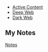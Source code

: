 - [Active Content](active-content.md)
- [Deep Web](deep-web.md)
- [Dark Web](dark-web.md)
## My Notes
[Notes](mynotes/web-security-notes.md)
